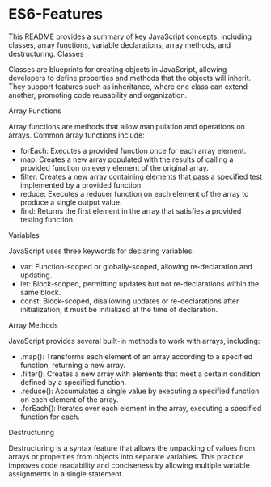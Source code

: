 # ES6-Features

This README provides a summary of key JavaScript concepts, including classes, array functions, variable declarations, array methods, and destructuring.
Classes

Classes are blueprints for creating objects in JavaScript, allowing developers to define properties and methods that the objects will inherit. They support features such as inheritance, where one class can extend another, promoting code reusability and organization.

Array Functions

Array functions are methods that allow manipulation and operations on arrays. Common array functions include:
- forEach: Executes a provided function once for each array element.
- map: Creates a new array populated with the results of calling a provided function on every element of the original array.
- filter: Creates a new array containing elements that pass a specified test implemented by a provided function.
- reduce: Executes a reducer function on each element of the array to produce a single output value.
- find: Returns the first element in the array that satisfies a provided testing function.

Variables

JavaScript uses three keywords for declaring variables:
- var: Function-scoped or globally-scoped, allowing re-declaration and updating.
- let: Block-scoped, permitting updates but not re-declarations within the same block.
- const: Block-scoped, disallowing updates or re-declarations after initialization; it must be initialized at the time of declaration.

Array Methods

JavaScript provides several built-in methods to work with arrays, including:
- .map(): Transforms each element of an array according to a specified function, returning a new array.
- .filter(): Creates a new array with elements that meet a certain condition defined by a specified function.
- .reduce(): Accumulates a single value by executing a specified function on each element of the array.
- .forEach(): Iterates over each element in the array, executing a specified function for each.

Destructuring

Destructuring is a syntax feature that allows the unpacking of values from arrays or properties from objects into separate variables. This practice improves code readability and conciseness by allowing multiple variable assignments in a single statement.
